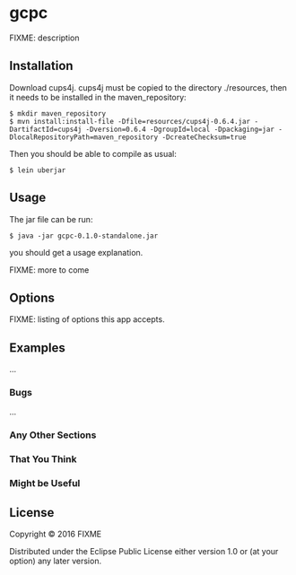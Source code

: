 # gcpc

FIXME: description

## Installation

Download cups4j.  cups4j must be copied to the directory
./resources, then it needs to be installed in the maven_repository:

    $ mkdir maven_repository
    $ mvn install:install-file -Dfile=resources/cups4j-0.6.4.jar -DartifactId=cups4j -Dversion=0.6.4 -DgroupId=local -Dpackaging=jar -DlocalRepositoryPath=maven_repository -DcreateChecksum=true

Then you should be able to compile as usual:

    $ lein uberjar

## Usage

The jar file can be run:

    $ java -jar gcpc-0.1.0-standalone.jar

you should get a usage explanation.

FIXME: more to come

## Options

FIXME: listing of options this app accepts.

## Examples

...

### Bugs

...

### Any Other Sections
### That You Think
### Might be Useful

## License

Copyright © 2016 FIXME

Distributed under the Eclipse Public License either version 1.0 or (at
your option) any later version.
